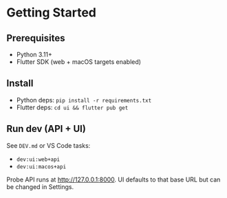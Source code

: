# Getting Started

## Prerequisites
- Python 3.11+
- Flutter SDK (web + macOS targets enabled)

## Install
- Python deps: `pip install -r requirements.txt`
- Flutter deps: `cd ui && flutter pub get`

## Run dev (API + UI)
See `DEV.md` or VS Code tasks:
- `dev:ui:web+api`
- `dev:ui:macos+api`

Probe API runs at http://127.0.0.1:8000. UI defaults to that base URL but can be changed in Settings.

